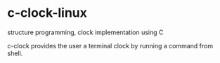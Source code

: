 # c-clock-linux
structure programming, clock implementation using C

c-clock provides the user a terminal clock by running a command from shell.
